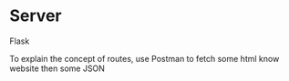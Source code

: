Server
======

Flask

To explain the concept of routes, use Postman to fetch some html know website then some JSON
